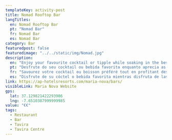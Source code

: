 ```yaml
---
templateKey: activity-post
title: Nomad Rooftop Bar 
langTitles:
  en: Nomad Rooftop Bar
  pt: "Nomad Bar"
  fr: Nomad Bar
  es: Nomad Bar
category: Bar 
featuredpost: false
featuredimage: "../../static/img/Nomad.jpg"
description: 
  en: "Enjoy your favourite cocktail or tipple while soaking in the best views in town spanning all of Tavira and the fabulous ocean beyond. Tel: 281 001 200"
  pt: "Desfrute do seu cocktail ou bebida favorita enquanto aprecia as melhores vistas da cidade, abrangendo toda a cidade de Tavira e o fabuloso oceano. Tel: 281 001 200"
  fr: "Savourez votre cocktail ou boisson préféré tout en profitant des meilleures vues de la ville couvrant tout Tavira et le fabuleux océan au-delà. Tel: 281 001 200"
  es: "Disfrute de su cóctel o bebida favorita mientras disfruta de las mejores vistas de la ciudad que abarcan toda Tavira y el fabuloso océano más allá. Tel: 281 001 200"
link: https://ap-hotelsresorts.com/maria-nova/bars/
visibleLink: Maria Nova Website
gps:
  lat: 37.129821422293986
  lng: -7.6510387999999985
value: "€‎€‎"
tags:
  - Restaurant
  - Bar
  - Tavira
  - Tavira Centre
---
```


